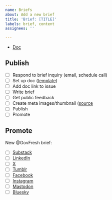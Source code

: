 ```yaml
---
name: Briefs
about: Add a new brief
title: 'Brief: [TITLE]'
labels: brief, content
assignees: ''

---
```


- [Doc](#)

## Publish
- [ ] Respond to brief inquiry (email, schedule call)
- [ ] Set up doc ([template](https://docs.google.com/document/d/1hrht4eCUS9zMbcfwPVlb6NlRfxgf7O9DE10DXhlF8SQ/edit?usp=sharing))
- [ ] Add doc link to issue
- [ ] Write brief
- [ ] Get public feedback
- [ ] Create meta images/thumbnail ([source](https://www.figma.com/design/qFVPWaHjk1l4k1iVybz9vy/GovFresh-brand-assets?node-id=707-16&t=yo4ffkC9FAsAgPBk-1)
- [ ] Publish
- [ ] Promote

## Promote

New @GovFresh brief: 

- [ ] [Substack](https://govfresh.substack.com/)
- [ ] [LinkedIn](https://www.linkedin.com/company/govfresh)
- [ ] [X](https://www.x.com/govfresh)
- [ ] [Tumblr](https://govfresh.tumblr.com/)
- [ ] [Facebook](https://www.facebook.com/govfresh)
- [ ] [Instagram](https://www.instagram.com/govfresh)
- [ ] [Mastodon](https://mastodon.social/@govfresh)
- [ ] [Bluesky](https://bsky.app/profile/govfresh.bsky.social)
